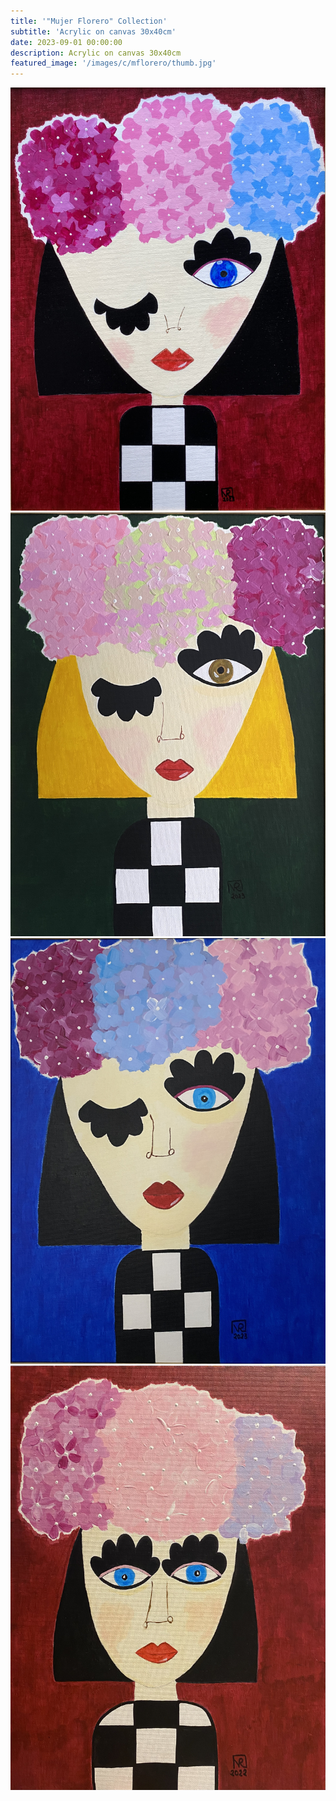 ```yaml
---
title: '"Mujer Florero" Collection'
subtitle: 'Acrylic on canvas 30x40cm'
date: 2023-09-01 00:00:00
description: Acrylic on canvas 30x40cm
featured_image: '/images/c/mflorero/thumb.jpg'
---
```


<div class="gallery" data-columns="2">
	<img src="/images/c/mflorero/1.jpg">
	<img src="/images/c/mflorero/2.jpg">
	<img src="/images/c/mflorero/3.jpg">
	<img src="/images/c/mflorero/4.jpg">
</div>

